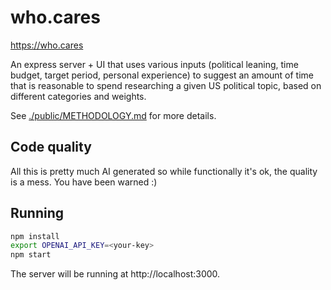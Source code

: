 # who.cares

https://who.cares

An express server + UI that uses various inputs (political leaning, time budget, target period, personal experience) to suggest an amount of time that is reasonable to spend researching a given US political topic, based on different categories and weights.

See [./public/METHODOLOGY.md](METHODOLOGY.md) for more details.

## Code quality

All this is pretty much AI generated so while functionally it's ok, the quality is a mess. You have been warned :)

## Running

```bash
npm install
export OPENAI_API_KEY=<your-key>
npm start
```

The server will be running at http://localhost:3000.
